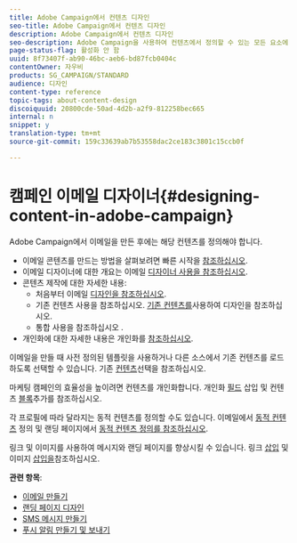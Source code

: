 ```yaml
---
title: Adobe Campaign에서 컨텐츠 디자인
seo-title: Adobe Campaign에서 컨텐츠 디자인
description: Adobe Campaign에서 컨텐츠 디자인
seo-description: Adobe Campaign을 사용하여 컨텐츠에서 정의할 수 있는 모든 요소에 대해 알아봅니다.
page-status-flag: 활성화 안 함
uuid: 8f73407f-ab90-46bc-aeb6-bd87fcb0404c
contentOwner: 자우비
products: SG_CAMPAIGN/STANDARD
audience: 디자인
content-type: reference
topic-tags: about-content-design
discoiquuid: 20800cde-50ad-4d2b-a2f9-812258bec665
internal: n
snippet: y
translation-type: tm+mt
source-git-commit: 159c33639ab7b53558dac2ce183c3801c15ccb0f

---
```



# 캠페인 이메일 디자이너{#designing-content-in-adobe-campaign}

Adobe Campaign에서 이메일을 만든 후에는 해당 컨텐츠를 정의해야 합니다.

<!--The Email Designer has more features than the Legacy Editor and is backward compatible.-->

* 이메일 콘텐츠를 만드는 방법을 살펴보려면 빠른 시작을 [참조하십시오](../../designing/using/quick-start.md).
* 이메일 디자이너에 대한 개요는 이메일 [디자이너 사용을 참조하십시오](../../designing/using/overview.md).
* 콘텐츠 제작에 대한 자세한 내용:
   * 처음부터 이메일 [디자인을 참조하십시오](../../designing/using/designing-from-scratch.md).
   * 기존 컨텐츠 사용을 참조하십시오. [기존 컨텐츠를](../../designing/using/using-existing-content.md)사용하여 디자인을 참조하십시오.
   * 통합 사용을 참조하십시오 [](../../designing/using/using-integrations.md).
* 개인화에 대한 자세한 내용은 개인화를 [참조하십시오](../../designing/using/personalization.md).

이메일을 만들 때 사전 정의된 템플릿을 사용하거나 다른 소스에서 기존 컨텐츠를 로드하도록 선택할 수 있습니다. 기존 [컨텐츠](../../designing/using/using-existing-content.md#selecting-an-existing-content)선택을 참조하십시오.

마케팅 캠페인의 효율성을 높이려면 컨텐츠를 개인화합니다. 개인화 [필드](../../designing/using/personalization.md#inserting-a-personalization-field) 삽입 및 컨텐츠 [블록](../../designing/using/personalization.md#adding-a-content-block)추가를 참조하십시오.

각 프로필에 따라 달라지는 동적 컨텐츠를 정의할 수도 있습니다. 이메일에서 [동적 컨텐츠](../../designing/using/personalization.md#defining-dynamic-content-in-an-email) 정의 및 랜딩 페이지에서 [동적 컨텐츠 정의를 참조하십시오](../../channels/using/designing-a-landing-page.md#defining-dynamic-content-in-a-landing-page).

링크 및 이미지를 사용하여 메시지와 랜딩 페이지를 향상시킬 수 있습니다. 링크 [삽입](../../designing/using/links.md#inserting-a-link) 및 이미지 [삽입을](../../designing/using/images.md#inserting-images)참조하십시오.

**관련 항목**:

* [이메일 만들기](../../channels/using/creating-an-email.md)
* [랜딩 페이지 디자인](../../channels/using/designing-a-landing-page.md)
* [SMS 메시지 만들기](../../channels/using/creating-an-sms-message.md)
* [푸시 알림 만들기 및 보내기](../../channels/using/preparing-and-sending-a-push-notification.md)
